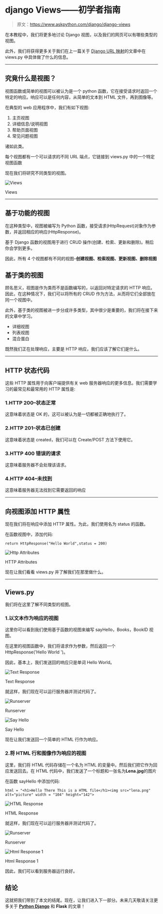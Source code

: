 # django Views——初学者指南

> 原文：<https://www.askpython.com/django/django-views>

在本教程中，我们将更多地讨论 Django 视图，以及我们的网页可以有哪些类型的视图。

此外，我们将获得更多关于我们在上一篇关于 [Django URL 映射](https://www.askpython.com/django/django-url-mapping)的文章中在 views.py 中具体做了什么的信息。

* * *

## 究竟什么是视图？

视图函数或简单的视图可以被认为是一个 python 函数，它在接受请求时返回一个特定的响应。响应可以是任何内容，从简单的文本到 HTML 文件，再到图像等。

在典型的 web 应用程序中，我们有如下视图:

1.  主页视图
2.  详细信息/说明视图
3.  帮助页面视图
4.  常见问题视图

诸如此类。

每个视图都有一个可以请求的不同 URL 端点，它链接到 views.py 中的一个特定视图函数

现在我们将研究不同类型的视图。

![Views](img/f2032465c7c3c2ada141c261a340a465.png)

Views

* * *

## **基于功能的视图**

在这种类型中，视图被编写为 Python 函数，接受请求(HttpRequest)对象作为参数，并返回相应的响应(HttpResponse)。

基于 Django 函数的视图用于进行 CRUD 操作(创建、检索、更新和删除)。稍后你会学到更多。

因此，所有 4 个视图都有不同的视图–**创建视图、检索视图、更新视图、删除视图**

## **基于类的视图**

顾名思义，视图是作为类而不是函数编写的，以返回对特定请求的 HTTP 响应。因此，在这种情况下，我们可以将所有的 CRUD 作为方法，从而将它们全部放在同一个视图中。

此外，基于类的视图被进一步分成许多类型，其中很少是重要的，我们将在接下来的文章中学习。

*   详细视图
*   列表视图
*   混合蛋白

既然我们正在处理响应，主要是 HTTP 响应，我们应该了解它们是什么。

* * *

## HTTP 状态代码

这些 HTTP 属性用于向客户端提供有关 web 服务器响应的更多信息。我们需要学习的最常见和最常用的 HTTP 属性是:

### 1.HTTP 200–状态正常

这意味着状态是 OK 的，这可以被认为是一切都被正确地执行了。

### 2.HTTP 201–状态已创建

这意味着状态是 created，我们可以在 Create/POST 方法下使用它。

### 3.HTTP 400 错误的请求

这意味着服务器不会处理该请求。

### 4.HTTP 404–未找到

这意味着服务器无法找到它需要返回的响应

* * *

## 向视图添加 HTTP 属性

现在我们将在响应中添加 HTTP 属性。为此，我们使用名为 status 的函数。

在函数视图中，添加代码:

```
return HttpResponse("Hello World",status = 200)

```

![Http Attributes](img/9e42fed8655d6ac027a26db2453a126d.png)

HTTP Attributes

现在让我们看看 views.py 并了解我们在那里做什么。

* * *

## **Views.py**

我们将在这里了解不同类型的视图。

### 1.以文本作为响应的视图

这里你可以看到我们使用基于函数的视图来编写 sayHello，Books，BookID 视图。

在这里的视图函数中，我们将请求作为参数，然后返回一个 HttpResponse('Hello World ')。

因此，基本上，我们发送回的响应只是单词 Hello World。

![Text Response](img/adb15e70c7bb81376b0609e8922e115c.png)

Text Response

就这样，我们现在可以运行服务器并测试代码了。

![Runserver ](img/923c1010f91cbb88ef0ca67ccc986465.png)

Runserver

![Say Hello](img/efc3ff7ff19291fee9386a5c6f6aa160.png)

Say Hello

现在让我们发送回一个简单的 HTML 行作为响应。

### 2.将 HTML 行和图像作为响应的视图

这里，我们将 HTML 代码存储在一个名为 HTML 的变量中。然后我们把它作为回应发送回去。在 HTML 代码中，我们发送了一个标题和一张名为**Lena.jpg**的图片

在函数 sayHello 中添加代码:

```
html = "<h1>Hello There This is a HTML file</h1><img src="lena.png" alt="picture" width = "104" height="142">

```

![HTML Response](img/d86c3c1bb71e89b3119d7e83e5dcd62c.png)

HTML Response

就这样，我们现在可以运行服务器并测试代码了。

![Runserver ](img/779d4baa26f6872155f7da04a811ede9.png)

Runserver

![Html Response 1](img/3d26817ea6ed60aed4bc30c128d44706.png)

Html Response 1

因此，我们可以看到服务器运行良好。

## 结论

这就把我们带到了本文的结尾。现在，让我们进入下一部分。未来几天敬请关注更多关于 **[Python Django](https://www.askpython.com/django)** 和 **Flask** 的文章！